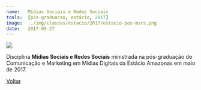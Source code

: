 ```yaml
---
name:  	Mídias Sociais e Redes Sociais
tools: 	[pós-graduacao, estácio, 2017]
image: 	../img/classes/estacio/2017/estacio-pos-msrs.png
date: 	2017-05-27
---
```


![](../img/classes/estacio/2017/estacio-pos-msrs.png)

Disciplina **Mídias Sociais e Redes Sociais** ministrada na pós-graduação de Comunicação e Marketing em Mídias Digitais da Estácio Amazonas em maio de 2017.

<p class="text-center">
	<a class="btn btn-outline-primary mt-1" href="{{ site.baseurl }}/classes/">Voltar</a>
</p>